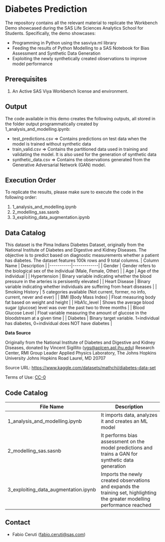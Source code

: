 # Diabetes Prediction
The repository contains all the relevant material to replicate the Workbench Demo showcased during the SAS Life Sciences Analytics School for Students.
Specifically, the demo showcases:
* Programming in Python using the sasviya.ml library
* Feeding the results of Python Modelling to a SAS Notebook for Bias Assessment and Synthetic Data Generation
* Exploiting the newly synthetically created observations to improve model performance

## Prerequisites
1. An Active SAS Viya Workbench license and environment.

## Output
The code available in this demo creates the following outputs, all stored in the folder output programmatically created by 1_analysis_and_modelling.ipynb:
- test_predictions.csv => Contains predictions on test data when the model is trained without synthetic data
- train_valid.csv => Contains the partitioned data used in training and validating the model. It is also used for the generation of synthetic data
- synthetic_data.csv => Contains the observations generated from the Generative Adversarial Network (GAN) model.

## Execution Order
To replicate the results, please make sure to execute the code in the following order:
1) 1_analysis_and_modelling.ipynb
2) 2_modelling_sas.sasnb
3) 3_exploiting_data_augmentation.ipynb

## Data Catalog
This dataset is the Pima Indians Diabetes Dataset, originally from the National Institute of Diabetes and Digestive and Kidney Diseases. The objective is to predict based on diagnostic measurements whether a patient has diabetes. The dataset features 100k rows and 9 total columns.
| Column Name | Description | 
|-----------|-------------|
| Gender | Gender refers to the biological sex of the individual (Male, Female, Other) |
| Age | Age of the individual |
| Hypertension | Binary variable indicating whether the blood pressure in the arteries is persisently elevated |
| Heart Disease | Binary variable indicating whether individuals are suffering from heart diseases |
| Smoking History | 5 categories available (Not current, former, no info, current, never and ever) |
| BMI (Body Mass Index) | Float measuring body fat based on weight and height |
| HbA1c_level |  Shows the average blood sugar (glucose) level was over the past two to three months |
| Blood Glucose Level | Float variable measuring the amount of glucose in the bloodstream at a given time |
| Diabetes | Binary target variable. 1=individual has diabetes, 0=individual does NOT have diabetes |

**Data Source**

Originally from the National Institute of Diabetes and Digestive and Kidney Diseases, donated by Vincent Sigillito (vgs@aplcen.apl.jhu.edu) Research Center, RMI Group Leader Applied Physics Laboratory, The Johns Hopkins University Johns Hopkins Road Laurel, MD 20707

Source URL: https://www.kaggle.com/datasets/mathchi/diabetes-data-set

Terms of Use: [CC-0](https://creativecommons.org/publicdomain/zero/1.0/)

## Code Catalog

| File Name | Description | 
|-----------|-------------|
| 1_analysis_and_modelling.ipynb | It imports data, analyzes it and creates an ML model |
| 2_modelling_sas.sasnb | It performs bias assessment on the model predictions and trains a GAN for synthetic data generation |
| 3_exploiting_data_augmentation.ipynb | Imports the newly created observations and expands the training set, highlighting the greater modelling performance reached |

## Contact
  - Fabio Ceruti (fabio.ceruti@sas.com)

